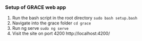 ### Setup of GRACE web app

1. Run the bash script in the root directory
    ```sudo bash setup.bash```
2. Navigate into the grace folder
    ```cd grace```
3. Run ng serve
    ```sudo ng serve```
4. Visit the site on port 4200
http://localhost:4200/
